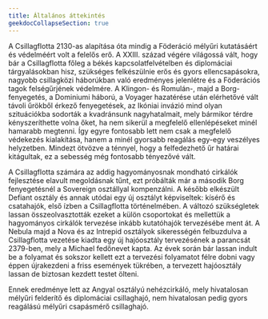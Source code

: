 ```yaml
---
title: Általános áttekintés
geekdocCollapseSection: true
---
```


A Csillagflotta 2130-as alapítása óta mindig a Föderáció mélyűri kutatásáért és védelméért volt a felelős erő. A XXIII. század végére világossá vált, hogy bár a Csillagflotta főleg a békés kapcsolatfelvételben és diplomáciai tárgyalásokban hisz, szükséges felkészülnie erős és gyors ellencsapásokra, nagyobb csillagközi háborúkban való eredményes jelenlétre és a Föderációs tagok felségűrjének védelmére. A Klingon- és Romulán-, majd a Borg-fenyegetés, a Dominiumi háború, a Voyager hazatérése után elérhetővé vált távoli űrökből érkező fenyegetések, az Ikóniai invázió mind olyan szituációkba sodorták a kvadránsunk nagyhatalmait, mely bármikor térdre kényszeríthette volna őket, ha nem sikerül a megfelelő ellenlépéseket minél hamarabb megtenni. Így egyre fontosabb lett nem csak a megfelelő védekezés kialakítása, hanem a minél gyorsabb reagálás egy-egy veszélyes helyzetben. Mindezt ötvözve a ténnyel, hogy a felfedezhető űr határai kitágultak, ez a sebesség még fontosabb tényezővé vált.

A Csillagflotta számára az addig hagyományosnak mondható cirkálók fejlesztése elavult megoldásnak tűnt, ezt próbálták már a második Borg fenyegetésnél a Sovereign osztállyal kompenzálni. A később elkészült Defiant osztály és annak utódai egy új osztályt képviseltek: kísérő és csatahajók, első ízben a Csillagflotta történelmében. A változó szükségletek lassan összeolvasztották ezeket a külön csoportokat és mellettük a hagyományos cirkálók tervezése inkább kutatóhajók tervezésébe ment át. A Nebula majd a Nova és az Intrepid osztályok sikerességén felbuzdulva a Csillagflotta vezetése kiadta egy új hajóosztály tervezésének a parancsát 2379-ben, mely a Michael fedőnevet kapta. Az évek során bár lassan indult be a folyamat és sokszor kellett ezt a tervezési folyamatot félre dobni vagy éppen újrakezdeni a friss események tükrében, a tervezett hajóosztály lassan de biztosan kezdett testet ölteni.

Ennek eredménye lett az Angyal osztályú nehézcirkáló, mely hivatalosan mélyűri felderítő és diplomáciai csillaghajó, nem hivatalosan pedig gyors reagálású mélyűri csapásmérő csillaghajó.
